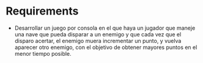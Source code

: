 # Requirements

-   Desarrollar un juego por consola en el que haya un jugador que maneje una nave que pueda disparar a un enemigo y que cada vez que el disparo acertar, el enemigo muera incrementar un punto, y vuelva aparecer otro enemigo, con el objetivo de obtener mayores puntos en el menor tiempo posible.
